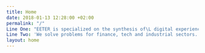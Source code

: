 ```yaml
---
title: Home
date: 2018-01-13 12:28:00 +02:00
permalink: "/"
Line One: "EETER is specialized on the synthesis of\L digital experiences and branding. "
Line Two: 'We solve problems for finance, tech and industrial sectors. '
layout: home
---
```


